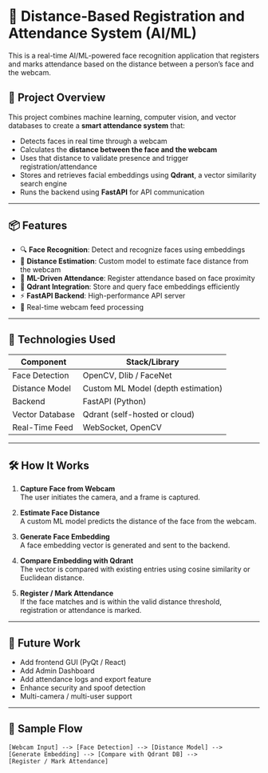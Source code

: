 # 🎯 Distance-Based Registration and Attendance System (AI/ML)

This is a real-time AI/ML-powered face recognition application that registers and marks attendance based on the distance between a person’s face and the webcam.

## 🚀 Project Overview

This project combines machine learning, computer vision, and vector databases to create a **smart attendance system** that:

- Detects faces in real time through a webcam
- Calculates the **distance between the face and the webcam**
- Uses that distance to validate presence and trigger registration/attendance
- Stores and retrieves facial embeddings using **Qdrant**, a vector similarity search engine
- Runs the backend using **FastAPI** for API communication

---

## 📦 Features

- 🔍 **Face Recognition**: Detect and recognize faces using embeddings
- 📏 **Distance Estimation**: Custom model to estimate face distance from the webcam
- 🧠 **ML-Driven Attendance**: Register attendance based on face proximity
- 🧰 **Qdrant Integration**: Store and query face embeddings efficiently
- ⚡ **FastAPI Backend**: High-performance API server
- 🎥 Real-time webcam feed processing

---

## 🧠 Technologies Used

| Component       | Stack/Library         |
|-----------------|------------------------|
| Face Detection  | OpenCV, Dlib / FaceNet |
| Distance Model  | Custom ML Model (depth estimation) |
| Backend         | FastAPI (Python)       |
| Vector Database | Qdrant (self-hosted or cloud) |
| Real-Time Feed  | WebSocket, OpenCV      |

---

## 🛠 How It Works

1. **Capture Face from Webcam**  
   The user initiates the camera, and a frame is captured.

2. **Estimate Face Distance**  
   A custom ML model predicts the distance of the face from the webcam.

3. **Generate Face Embedding**  
   A face embedding vector is generated and sent to the backend.

4. **Compare Embedding with Qdrant**  
   The vector is compared with existing entries using cosine similarity or Euclidean distance.

5. **Register / Mark Attendance**  
   If the face matches and is within the valid distance threshold, registration or attendance is marked.

---

## 🚧 Future Work

- Add frontend GUI (PyQt / React)  
- Add Admin Dashboard  
- Add attendance logs and export feature  
- Enhance security and spoof detection  
- Multi-camera / multi-user support

---

## 📸 Sample Flow

```plaintext
[Webcam Input] --> [Face Detection] --> [Distance Model] --> 
[Generate Embedding] --> [Compare with Qdrant DB] --> 
[Register / Mark Attendance]
